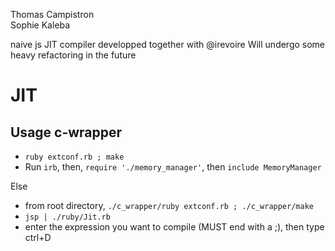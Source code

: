 Thomas Campistron </br>
Sophie Kaleba </br>


naive js JIT compiler developped together with @irevoire
Will undergo some heavy refactoring in the future

# JIT

## Usage c-wrapper

- ```ruby extconf.rb ; make```
- Run ```irb```, then, ```require './memory_manager'```, then ```include MemoryManager```

Else 
- from root directory, ```./c_wrapper/ruby extconf.rb ; ./c_wrapper/make```
- ```jsp | ./ruby/Jit.rb```
- enter the expression you want to compile (MUST end with a ;), then type ctrl+D
